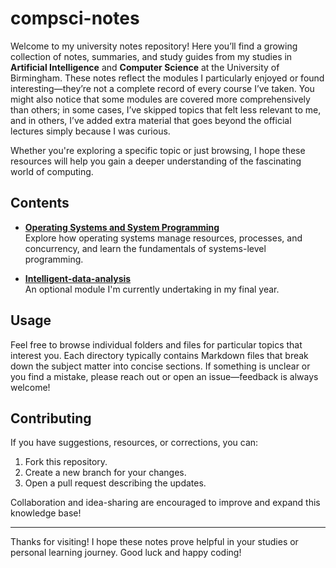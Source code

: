 # compsci-notes

Welcome to my university notes repository! Here you’ll find a growing collection of notes, summaries, and study guides from my studies in **Artificial Intelligence** and **Computer Science** at the University of Birmingham. These notes reflect the modules I particularly enjoyed or found interesting—they’re not a complete record of every course I’ve taken. You might also notice that some modules are covered more comprehensively than others; in some cases, I’ve skipped topics that felt less relevant to me, and in others, I’ve added extra material that goes beyond the official lectures simply because I was curious.

Whether you're exploring a specific topic or just browsing, I hope these resources will help you gain a deeper understanding of the fascinating world of computing.


## Contents

- **[Operating Systems and System Programming](./notes/Operating-systems-and-system-programming)**  
  Explore how operating systems manage resources, processes, and concurrency, and learn the fundamentals of systems-level programming.

- **[Intelligent-data-analysis](./notes/Intelligent-data-analysis)**  
  An optional module I'm currently undertaking in my final year.

## Usage

Feel free to browse individual folders and files for particular topics that interest you. Each directory typically contains Markdown files that break down the subject matter into concise sections. If something is unclear or you find a mistake, please reach out or open an issue—feedback is always welcome!

## Contributing

If you have suggestions, resources, or corrections, you can:
1. Fork this repository.
2. Create a new branch for your changes.
3. Open a pull request describing the updates.

Collaboration and idea-sharing are encouraged to improve and expand this knowledge base!

---

Thanks for visiting! I hope these notes prove helpful in your studies or personal learning journey. Good luck and happy coding!
